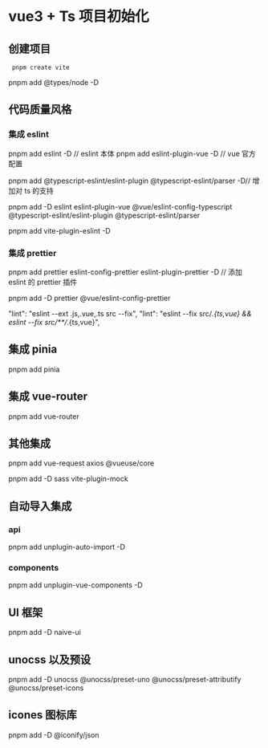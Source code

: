 # vue3 + Ts 项目初始化

## 创建项目

```
 pnpm create vite
```

pnpm add @types/node -D

## 代码质量风格

### 集成 eslint

pnpm add eslint -D // eslint 本体
pnpm add eslint-plugin-vue -D // vue 官方配置

pnpm add @typescript-eslint/eslint-plugin @typescript-eslint/parser -D// 增加对 ts 的支持

pnpm add -D eslint eslint-plugin-vue @vue/eslint-config-typescript @typescript-eslint/eslint-plugin @typescript-eslint/parser

pnpm add vite-plugin-eslint -D

### 集成 prettier

pnpm add prettier eslint-config-prettier eslint-plugin-prettier -D // 添加 eslint 的 prettier 插件

pnpm add -D prettier @vue/eslint-config-prettier

"lint": "eslint --ext .js,.vue,.ts src --fix",
"lint": "eslint --fix src/_.{ts,vue} && eslint --fix src/\*\*/_.{ts,vue}",

## 集成 pinia

pnpm add pinia

## 集成 vue-router

pnpm add vue-router

## 其他集成

pnpm add vue-request axios @vueuse/core

pnpm add -D sass vite-plugin-mock

## 自动导入集成

### api

pnpm add unplugin-auto-import -D

### components

pnpm add unplugin-vue-components -D

## UI 框架

pnpm add -D naive-ui

## unocss 以及预设

pnpm add -D unocss @unocss/preset-uno @unocss/preset-attributify @unocss/preset-icons

## icones 图标库

pnpm add -D @iconify/json
